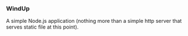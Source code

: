 ### WindUp

A simple Node.js application (nothing more than a simple http server that serves static file at this point).
